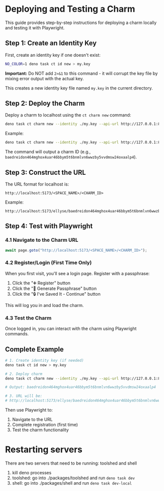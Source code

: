 # Deploying and Testing a Charm

This guide provides step-by-step instructions for deploying a charm locally and
testing it with Playwright.

## Step 1: Create an Identity Key

First, create an identity key if one doesn't exist:

```bash
NO_COLOR=1 deno task ct id new > my.key
```

**Important:** Do NOT add `2>&1` to this command - it will corrupt the key file
by mixing error output with the actual key.

This creates a new identity key file named `my.key` in the current directory.

## Step 2: Deploy the Charm

Deploy a charm to localhost using the `ct charm new` command:

```bash
deno task ct charm new --identity ./my.key --api-url http://127.0.0.1:8000 --space <SPACE_NAME> <PATH_TO_CHARM_FILE>
```

Example:

```bash
deno task ct charm new --identity ./my.key --api-url http://127.0.0.1:8000 --space ellyse ./packages/patterns/counter.tsx
```

The command will output a charm ID (e.g.,
`baedreidon464mghox4uar46bbym5t6bnmlvn6wwzby5vvdmsw24oxaalp4`).

## Step 3: Construct the URL

The URL format for localhost is:

```
http://localhost:5173/<SPACE_NAME>/<CHARM_ID>
```

Example:

```
http://localhost:5173/ellyse/baedreidon464mghox4uar46bbym5t6bnmlvn6wwzby5vvdmsw24oxaalp4
```

## Step 4: Test with Playwright

### 4.1 Navigate to the Charm URL

```javascript
await page.goto("http://localhost:5173/<SPACE_NAME>/<CHARM_ID>");
```

### 4.2 Register/Login (First Time Only)

When you first visit, you'll see a login page. Register with a passphrase:

1. Click the "➕ Register" button
2. Click the "🔑 Generate Passphrase" button
3. Click the "🔒 I've Saved It - Continue" button

This will log you in and load the charm.

### 4.3 Test the Charm

Once logged in, you can interact with the charm using Playwright commands.

## Complete Example

```bash
# 1. Create identity key (if needed)
deno task ct id new > my.key

# 2. Deploy charm
deno task ct charm new --identity ./my.key --api-url http://127.0.0.1:8000 --space ellyse ./packages/patterns/counter.tsx

# Output: baedreidon464mghox4uar46bbym5t6bnmlvn6wwzby5vvdmsw24oxaalp4

# 3. URL will be:
# http://localhost:5173/ellyse/baedreidon464mghox4uar46bbym5t6bnmlvn6wwzby5vvdmsw24oxaalp4
```

Then use Playwright to:

1. Navigate to the URL
2. Complete registration (first time)
3. Test the charm functionality

# Restarting servers

There are two servers that need to be running: toolshed and shell

1. kill deno processes
2. toolshed: go into ./packages/toolshed and run `deno task dev`
3. shell: go into ./packages/shell and run `deno task dev-local`
